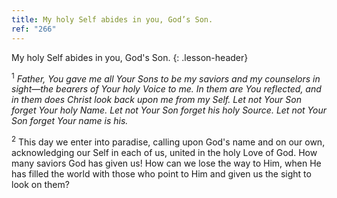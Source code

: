 ```yaml
---
title: My holy Self abides in you, God’s Son.
ref: "266"
---
```


My holy Self abides in you, God's Son.
{: .lesson-header}

<sup>1</sup> *Father, You gave me all Your Sons to be my saviors and my
counselors in sight—the bearers of Your holy Voice to me. In them are
You reflected, and in them does Christ look back upon me from my Self.
Let not Your Son forget Your holy Name. Let not Your Son forget his holy
Source. Let not Your Son forget Your name is his.*

<sup>2</sup> This day we enter into paradise, calling upon God's name
and on our own, acknowledging our Self in each of us, united in the holy
Love of God. How many saviors God has given us! How can we lose the way
to Him, when He has filled the world with those who point to Him and
given us the sight to look on them?

